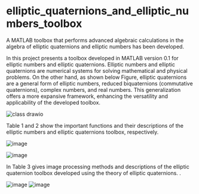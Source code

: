 # elliptic_quaternions_and_elliptic_numbers_toolbox
A MATLAB toolbox that performs advanced algebraic calculations in the algebra of elliptic quaternions and elliptic numbers has been developed.

In this project presents a toolbox developed in MATLAB version 0.1 for elliptic numbers and elliptic quaternions. Elliptic numbers and elliptic quaternions are numerical systems for solving mathematical and physical problems. On the other hand, as shown below Figure, elliptic quaternions are a general form of elliptic numbers, reduced biquaternions (commutative quaternions), complex numbers, and real numbers. This generalization offers a more expansive framework, enhancing the versatility and applicability of the developed toolbox.

![class drawio](https://github.com/user-attachments/assets/afece45f-ad78-4926-a08e-1a863120ae2c)

Table 1 and 2 show the important functions and their descriptions of the elliptic numbers and elliptic quaternions toolbox, respectively.

![image](https://github.com/user-attachments/assets/e1b7ffc2-1e40-4fe2-a83a-c51f5cc8ee8c)

![image](https://github.com/user-attachments/assets/e6984667-df52-4a36-91d4-d4eed8117a55)

In Table 3 gives image processing methods and descriptions of the elliptic quaternion toolbox developed using the theory of elliptic quaternions. .

![image](https://github.com/user-attachments/assets/3ebf48cf-5509-47d5-8e22-dc3b8a37a75b) ![image](https://github.com/user-attachments/assets/d86fb377-da03-4de2-828c-6f590c89327c)


